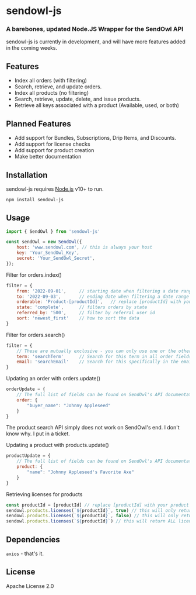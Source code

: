 # sendowl-js
### A barebones, updated Node.JS Wrapper for the SendOwl API

sendowl-js is currently in development, and will have more features added in the coming weeks.

## Features

- Index all orders (with filtering)
- Search, retrieve, and update orders.
- Index all products (no filtering)
- Search, retrieve, update, delete, and issue products.
- Retrieve all keys associated with a product (Available, used, or both)

## Planned Features

- Add support for Bundles, Subscriptions, Drip Items, and Discounts.
- Add support for license checks
- Add support for product creation
- Make better documentation

## Installation

sendowl-js requires [Node.js](https://nodejs.org/) v10+ to run.
```sh
npm install sendowl-js
```

## Usage

```js
import { SendOwl } from 'sendowl-js'

const sendOwl = new SendOwl({
    host: 'www.sendowl.com', // this is always your host
    key: 'Your_SendOwl_Key',
    secret: 'Your_SendOwl_Secret',
});
```

Filter for orders.index()
```js
filter = {
    from: '2022-09-01',     // starting date when filtering a date range
    to: '2022-09-03',       // ending date when filtering a date range
    orderable: 'Product-[productId]',   // replace [productId] with your product's ID to filter by product
    state: 'complete',      // filters orders by state
    referred_by: '500',     // filter by referral user id
    sort: 'newest_first'    // how to sort the data
}
```

Filter for orders.search()
```js
filter = {
    // These are mutually exclusive - you can only use one or the other, not both.
    term: 'searchTerm'      // Search for this term in all order fields
    email: 'searchEmail'    // Search for this specifically in the email field.
}
```

Updating an order with orders.update()
```js
orderUpdate = {
    // The full list of fields can be found on SendOwl's API documentation.
    order: {
        "buyer_name": "Johnny Appleseed"
    }
}
```

The product search API simply does not work on SendOwl's end. I don't know why. I put in a ticket.

Updating a product with products.update()
```js
productUpdate = {
    // The full list of fields can be found on SendOwl's API documentation.
    product: {
        "name": "Johnny Appleseed's Favorite Axe"
    }
}
```

Retrieving licenses for products
```js
const productId = [productId] // replace [productId] with your product ID
sendowl.products.licenses(`${productId}`, true) // this will only return AVAILABLE licenses
sendowl.products.licenses(`${productId}`, false) // this will only return USED licenses
sendowl.products.licenses(`${productId}`) // this will return ALL licenses
```
## Dependencies

`axios` - that's it.

## License

Apache License 2.0